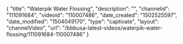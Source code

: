 {
    "title": "Waterpik Water Flossing",
    "description": "",
    "channelid": "111091684",
    "videoid": "110007486",
    "date_created": "1502525597",
    "date_modified": "1504049170",
    "type": "captivate",
    "layout": "channelVideo",
    "url": "\/bbbusa-latest-videos\/waterpik-water-flossing\/111091684-110007486"
}